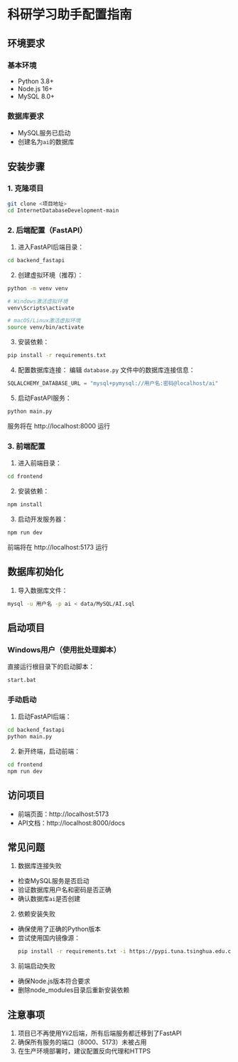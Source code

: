 # 科研学习助手配置指南

## 环境要求

### 基本环境
- Python 3.8+
- Node.js 16+
- MySQL 8.0+

### 数据库要求
- MySQL服务已启动
- 创建名为`ai`的数据库

## 安装步骤

### 1. 克隆项目
```bash
git clone <项目地址>
cd InternetDatabaseDevelopment-main
```

### 2. 后端配置（FastAPI）

1. 进入FastAPI后端目录：
```bash
cd backend_fastapi
```

2. 创建虚拟环境（推荐）：
```bash
python -m venv venv

# Windows激活虚拟环境
venv\Scripts\activate

# macOS/Linux激活虚拟环境
source venv/bin/activate
```

3. 安装依赖：
```bash
pip install -r requirements.txt
```

4. 配置数据库连接：
编辑 `database.py` 文件中的数据库连接信息：
```python
SQLALCHEMY_DATABASE_URL = "mysql+pymysql://用户名:密码@localhost/ai"
```

5. 启动FastAPI服务：
```bash
python main.py
```
服务将在 http://localhost:8000 运行

### 3. 前端配置

1. 进入前端目录：
```bash
cd frontend
```

2. 安装依赖：
```bash
npm install
```

3. 启动开发服务器：
```bash
npm run dev
```
前端将在 http://localhost:5173 运行

## 数据库初始化

1. 导入数据库文件：
```bash
mysql -u 用户名 -p ai < data/MySQL/AI.sql
```

## 启动项目

### Windows用户（使用批处理脚本）

直接运行根目录下的启动脚本：
```bash
start.bat
```

### 手动启动

1. 启动FastAPI后端：
```bash
cd backend_fastapi
python main.py
```

2. 新开终端，启动前端：
```bash
cd frontend
npm run dev
```

## 访问项目

- 前端页面：http://localhost:5173
- API文档：http://localhost:8000/docs

## 常见问题

1. 数据库连接失败
- 检查MySQL服务是否启动
- 验证数据库用户名和密码是否正确
- 确认数据库`ai`是否创建

2. 依赖安装失败
- 确保使用了正确的Python版本
- 尝试使用国内镜像源：
  ```bash
  pip install -r requirements.txt -i https://pypi.tuna.tsinghua.edu.cn/simple
  ```

3. 前端启动失败
- 确保Node.js版本符合要求
- 删除node_modules目录后重新安装依赖

## 注意事项

1. 项目已不再使用Yii2后端，所有后端服务都迁移到了FastAPI
2. 确保所有服务的端口（8000、5173）未被占用
3. 在生产环境部署时，建议配置反向代理和HTTPS